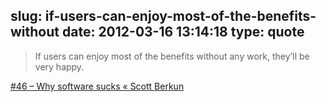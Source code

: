 slug: if-users-can-enjoy-most-of-the-benefits-without
date: 2012-03-16 13:14:18
type: quote
---

> If users can enjoy most of the benefits without any work, they’ll be very happy.

[#46 – Why software sucks « Scott Berkun](http://www.scottberkun.com/essays/46-why-software-sucks/)
